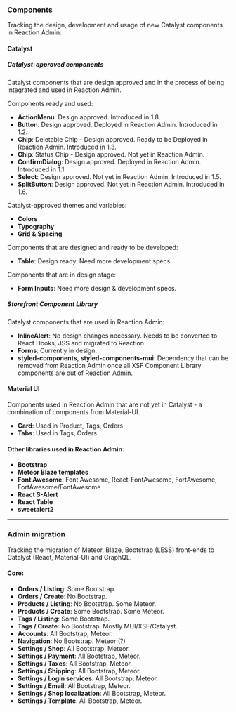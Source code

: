 ### Components

Tracking the design, development and usage of new Catalyst components in Reaction Admin:

#### Catalyst

##### Catalyst-approved components

Catalyst components that are design approved and in the process of being integrated and used in Reaction Admin.

Components ready and used:

- **ActionMenu**: Design approved. Introduced in 1.8.
- **Button**: Design approved. Deployed in Reaction Admin. Introduced in 1.2.
- **Chip**: Deletable Chip - Design approved. Ready to be Deployed in Reaction Admin. Introduced in 1.3.
- **Chip**: Status Chip - Design approved. Not yet in Reaction Admin.
- **ConfirmDialog**: Design approved. Deployed in Reaction Admin. Introduced in 1.1.
- **Select**: Design approved. Not yet in Reaction Admin. Introduced in 1.5.
- **SplitButton**: Design approved. Not yet in Reaction Admin. Introduced in 1.6.

Catalyst-approved themes and variables:

- **Colors**
- **Typography**
- **Grid & Spacing**

Components that are designed and ready to be developed:
- **Table**: Design ready. Need more development specs.

Components that are in design stage:
- **Form Inputs**: Need more design & development specs.

##### Storefront Component Library

Catalyst components that are used in Reaction Admin: 

- **InlineAlert**: No design changes necessary. Needs to be converted to React Hooks, JSS and migrated to Reaction.
- **Forms**: Currently in design.
- **styled-components**, **styled-components-mui**: Dependency that can be removed from Reaction Admin once all XSF Component Library components are out of Reaction Admin.

#### Material UI

Components used in Reaction Admin that are not yet in Catalyst - a combination of components from Material-UI.

- **Card**: Used in Product, Tags, Orders
- **Tabs**: Used in Tags, Orders

#### Other libraries used in Reaction Admin:

- **Bootstrap**
- **Meteor Blaze templates**
- **Font Awesome**: Font Awesome, React-FontAwesome, FortAwesome, FortAwesome/FontAwesome
- **React S-Alert**
- **React Table**
- **sweetalert2**

<hr>

### Admin migration

Tracking the migration of Meteor, Blaze, Bootstrap (LESS) front-ends to Catalyst (React, Material-UI) and GraphQL.

#### Core:

- **Orders / Listing**: Some Bootstrap.
- **Orders / Create**: No Bootstrap.
- **Products / Listing**: No Bootstrap. Some Meteor.
- **Products / Create**: Some Bootstrap. Some Meteor.
- **Tags / Listing**: Some Bootstrap.
- **Tags / Create**: No Bootstrap. Mostly MUI/XSF/Catalyst.
- **Accounts**: All Bootstrap, Meteor.
- **Navigation**: No Bootstrap. Meteor (?)
- **Settings / Shop**: All Bootstrap, Meteor.
- **Settings / Payment**: All Bootstrap, Meteor.
- **Settings / Taxes**: All Bootstrap, Meteor.
- **Settings / Shipping**: All Bootstrap, Meteor.
- **Settings / Login services**: All Bootstrap, Meteor.
- **Settings / Email**: All Bootstrap, Meteor.
- **Settings / Shop localization**: All Bootstrap, Meteor.
- **Settings / Template**: All Bootstrap, Meteor.